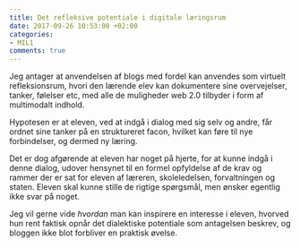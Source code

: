 ```yaml
---
title: Det refleksive potentiale i digitale læringsrum
date: 2017-09-26 10:53:00 +02:00
categories:
- MIL1
comments: true
---
```


Jeg antager at anvendelsen af blogs med fordel kan anvendes som virtuelt refleksionsrum, hvori den lærende elev kan dokumentere sine overvejelser, tanker, følelser etc, med alle de muligheder web 2.0 tilbyder i form af multimodalt indhold.

Hypotesen er at eleven, ved at indgå i dialog med sig selv og andre, får ordnet sine tanker på en struktureret facon, hvilket kan føre til nye forbindelser, og dermed ny læring.

Det er dog afgørende at eleven har noget på hjerte, for at kunne indgå i denne dialog, udover hensynet til en formel opfyldelse af de krav og rammer der er sat for eleven af læreren, skoleledelsen, forvaltningen og staten. Eleven skal kunne stille de rigtige spørgsmål, men ønsker egentlig ikke svar på noget.

Jeg vil gerne vide *hvordan* man kan inspirere en interesse i eleven, hvorved hun rent faktisk opnår det dialektiske potentiale som antagelsen beskrev, og bloggen ikke blot forbliver en praktisk øvelse.